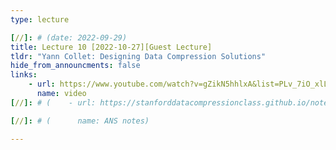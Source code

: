 ```yaml
---
type: lecture

[//]: # (date: 2022-09-29)
title: Lecture 10 [2022-10-27][Guest Lecture]
tldr: "Yann Collet: Designing Data Compression Solutions"
hide_from_announcments: false
links:
    - url: https://www.youtube.com/watch?v=gZikN5hhlxA&list=PLv_7iO_xlL0Jgc35Pqn7XP5VTQ5krLMOl
      name: video
[//]: # (    - url: https://stanforddatacompressionclass.github.io/notes/lossless_iid/ans.html)

[//]: # (      name: ANS notes)

---
```





